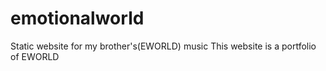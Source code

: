 # emotionalworld
Static website for my brother's(EWORLD) music
This website is a portfolio of EWORLD
